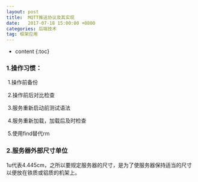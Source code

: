 ```yaml
---
layout: post
title:  MQTT推送协议及其实现
date:   2017-07-18 15:00:00 +0800
categories: 后端技术
tag: 框架应用
---
```


* content
  {:toc}



### 1.操作习惯：

​	1.操作前备份

​	2.操作前后对比检查

​	3.服务重新启动前测试语法

​	4.服务重新加载，加载后及时检查

​	5.使用find替代rm

### 2.服务器外部尺寸单位

1u代表4.445cm，之所以要规定服务器的尺寸，是为了使服务器保持适当的尺寸以便放在铁质或铝质的机架上。